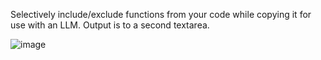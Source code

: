 Selectively include/exclude functions from your code while copying it for use with an LLM.
Output is to a second textarea.


![image](https://github.com/user-attachments/assets/7b7568fc-c97b-4e65-b2df-a84ef9cbb004)
